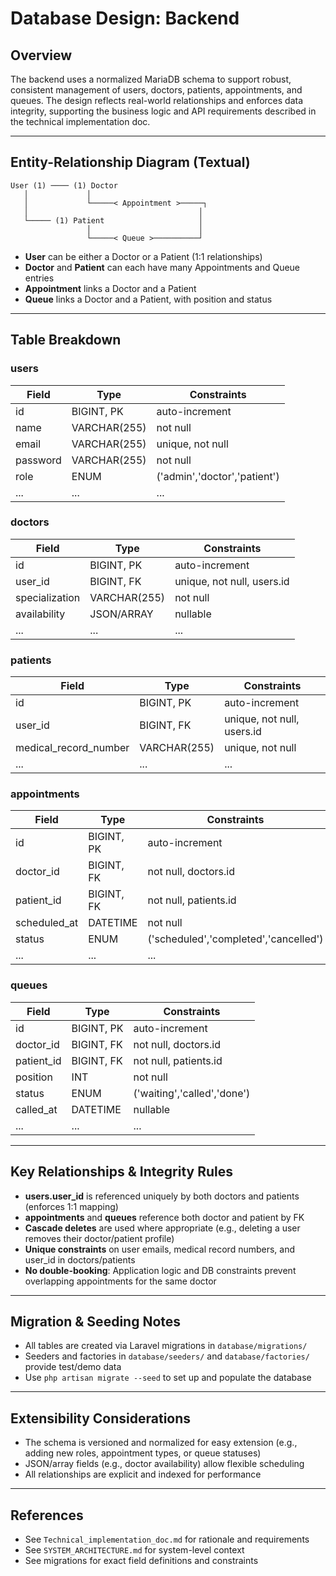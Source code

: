 # Database Design: Backend

## Overview
The backend uses a normalized MariaDB schema to support robust, consistent management of users, doctors, patients, appointments, and queues. The design reflects real-world relationships and enforces data integrity, supporting the business logic and API requirements described in the technical implementation doc.

---

## Entity-Relationship Diagram (Textual)

```
User (1) ──── (1) Doctor
   │             │
   │             └─────< Appointment >─────┐
   │                                      │
   └───── (1) Patient                     │
                 │                        │
                 └─────< Queue >──────────┘
```
- **User** can be either a Doctor or a Patient (1:1 relationships)
- **Doctor** and **Patient** can each have many Appointments and Queue entries
- **Appointment** links a Doctor and a Patient
- **Queue** links a Doctor and a Patient, with position and status

---

## Table Breakdown

### users
| Field     | Type         | Constraints                |
|-----------|--------------|----------------------------|
| id        | BIGINT, PK   | auto-increment             |
| name      | VARCHAR(255) | not null                   |
| email     | VARCHAR(255) | unique, not null           |
| password  | VARCHAR(255) | not null                   |
| role      | ENUM         | ('admin','doctor','patient')|
| ...       | ...          | ...                        |

### doctors
| Field         | Type         | Constraints                |
|---------------|--------------|----------------------------|
| id            | BIGINT, PK   | auto-increment             |
| user_id       | BIGINT, FK   | unique, not null, users.id |
| specialization| VARCHAR(255) | not null                   |
| availability  | JSON/ARRAY   | nullable                   |
| ...           | ...          | ...                        |

### patients
| Field                 | Type         | Constraints                |
|-----------------------|--------------|----------------------------|
| id                    | BIGINT, PK   | auto-increment             |
| user_id               | BIGINT, FK   | unique, not null, users.id |
| medical_record_number | VARCHAR(255) | unique, not null           |
| ...                   | ...          | ...                        |

### appointments
| Field         | Type         | Constraints                |
|---------------|--------------|----------------------------|
| id            | BIGINT, PK   | auto-increment             |
| doctor_id     | BIGINT, FK   | not null, doctors.id       |
| patient_id    | BIGINT, FK   | not null, patients.id      |
| scheduled_at  | DATETIME     | not null                   |
| status        | ENUM         | ('scheduled','completed','cancelled') |
| ...           | ...          | ...                        |

### queues
| Field      | Type         | Constraints                |
|------------|--------------|----------------------------|
| id         | BIGINT, PK   | auto-increment             |
| doctor_id  | BIGINT, FK   | not null, doctors.id       |
| patient_id | BIGINT, FK   | not null, patients.id      |
| position   | INT          | not null                   |
| status     | ENUM         | ('waiting','called','done')|
| called_at  | DATETIME     | nullable                   |
| ...        | ...          | ...                        |

---

## Key Relationships & Integrity Rules
- **users.user_id** is referenced uniquely by both doctors and patients (enforces 1:1 mapping)
- **appointments** and **queues** reference both doctor and patient by FK
- **Cascade deletes** are used where appropriate (e.g., deleting a user removes their doctor/patient profile)
- **Unique constraints** on user emails, medical record numbers, and user_id in doctors/patients
- **No double-booking**: Application logic and DB constraints prevent overlapping appointments for the same doctor

---

## Migration & Seeding Notes
- All tables are created via Laravel migrations in `database/migrations/`
- Seeders and factories in `database/seeders/` and `database/factories/` provide test/demo data
- Use `php artisan migrate --seed` to set up and populate the database

---

## Extensibility Considerations
- The schema is versioned and normalized for easy extension (e.g., adding new roles, appointment types, or queue statuses)
- JSON/array fields (e.g., doctor availability) allow flexible scheduling
- All relationships are explicit and indexed for performance

---

## References
- See `Technical_implementation_doc.md` for rationale and requirements
- See `SYSTEM_ARCHITECTURE.md` for system-level context
- See migrations for exact field definitions and constraints 
